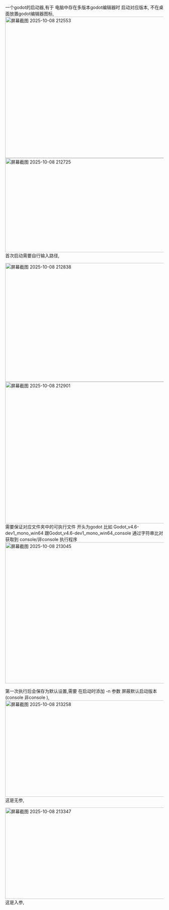 一个godot的启动器,有于 电脑中存在多版本godot编辑器时 启动对应版本,  不在桌面放置godot编辑器图标,
<img width="696" height="450" alt="屏幕截图 2025-10-08 212553" src="https://github.com/user-attachments/assets/386e6447-9aac-4758-ae55-7c4a72307ebc" />
<img width="520" height="300" alt="屏幕截图 2025-10-08 212725" src="https://github.com/user-attachments/assets/da80ce17-48b2-43e3-9735-08b491e4b7f4" />
首次启动需要自行输入路径,

<img width="833" height="378" alt="屏幕截图 2025-10-08 212838" src="https://github.com/user-attachments/assets/85b90de1-3519-453a-a458-90546967d309" />
<img width="716" height="451" alt="屏幕截图 2025-10-08 212901" src="https://github.com/user-attachments/assets/b9efdfa4-68a9-4cde-937f-7f7124bb110b" />
需要保证对应文件夹中的可执行文件 开头为godot
比如   Godot_v4.6-dev1_mono_win64   跟Godot_v4.6-dev1_mono_win64_console  
通过字符串比对 获取到 console/非console 执行程序
<img width="621" height="449" alt="屏幕截图 2025-10-08 213045" src="https://github.com/user-attachments/assets/7848ef7a-ba59-4e4c-a940-9dfd224f0f7b" />

第一次执行后会保存为默认设置,需要 在启动时添加 -n 参数 屏蔽默认启动版本(console  非console ),
<img width="589" height="307" alt="屏幕截图 2025-10-08 213258" src="https://github.com/user-attachments/assets/7f1d33d4-03fa-494a-a97a-aaa8f70249dd" />
这是无参,


<img width="509" height="291" alt="屏幕截图 2025-10-08 213347" src="https://github.com/user-attachments/assets/85eb0b57-079d-429b-a36f-28c243c95cd2" />
这是入参,
